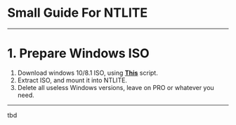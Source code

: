 # Small Guide For NTLITE
________

# 1. Prepare Windows ISO

1. Download windows 10/8.1 ISO, using **[This](https://github.com/pbatard/Fido/blob/master/Fido.ps1)** script.
2. Extract ISO, and mount it into NTLITE.
3. Delete all useless Windows versions, leave on PRO or whatever you need.

________



tbd
